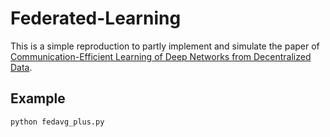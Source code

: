 # Federated-Learning

This is a simple reproduction to partly implement and simulate the paper of [Communication-Efficient Learning of Deep Networks from Decentralized Data](https://arxiv.org/abs/1602.05629 "FedAvg").


## Example

`python fedavg_plus.py`